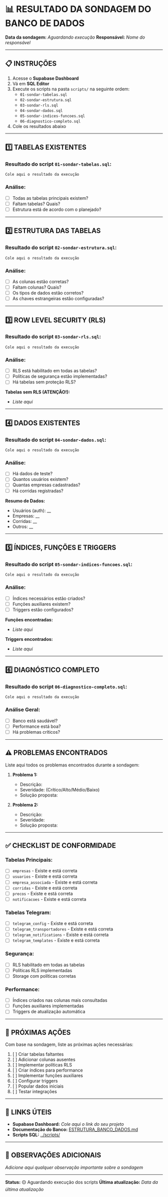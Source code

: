 # 📊 RESULTADO DA SONDAGEM DO BANCO DE DADOS

**Data da sondagem:** _Aguardando execução_
**Responsável:** _Nome do responsável_

---

## 📋 INSTRUÇÕES

1. Acesse o **Supabase Dashboard**
2. Vá em **SQL Editor**
3. Execute os scripts na pasta `scripts/` na seguinte ordem:
   - `01-sondar-tabelas.sql`
   - `02-sondar-estrutura.sql`
   - `03-sondar-rls.sql`
   - `04-sondar-dados.sql`
   - `05-sondar-indices-funcoes.sql`
   - `06-diagnostico-completo.sql`
4. Cole os resultados abaixo

---

## 1️⃣ TABELAS EXISTENTES

### Resultado do script `01-sondar-tabelas.sql`:

```
Cole aqui o resultado da execução
```

### Análise:
- [ ] Todas as tabelas principais existem?
- [ ] Faltam tabelas? Quais?
- [ ] Estrutura está de acordo com o planejado?

---

## 2️⃣ ESTRUTURA DAS TABELAS

### Resultado do script `02-sondar-estrutura.sql`:

```
Cole aqui o resultado da execução
```

### Análise:
- [ ] As colunas estão corretas?
- [ ] Faltam colunas? Quais?
- [ ] Os tipos de dados estão corretos?
- [ ] As chaves estrangeiras estão configuradas?

---

## 3️⃣ ROW LEVEL SECURITY (RLS)

### Resultado do script `03-sondar-rls.sql`:

```
Cole aqui o resultado da execução
```

### Análise:
- [ ] RLS está habilitado em todas as tabelas?
- [ ] Políticas de segurança estão implementadas?
- [ ] Há tabelas sem proteção RLS?

**Tabelas sem RLS (ATENÇÃO!):**
- _Liste aqui_

---

## 4️⃣ DADOS EXISTENTES

### Resultado do script `04-sondar-dados.sql`:

```
Cole aqui o resultado da execução
```

### Análise:
- [ ] Há dados de teste?
- [ ] Quantos usuários existem?
- [ ] Quantas empresas cadastradas?
- [ ] Há corridas registradas?

**Resumo de Dados:**
- Usuários (auth): __
- Empresas: __
- Corridas: __
- Outros: __

---

## 5️⃣ ÍNDICES, FUNÇÕES E TRIGGERS

### Resultado do script `05-sondar-indices-funcoes.sql`:

```
Cole aqui o resultado da execução
```

### Análise:
- [ ] Índices necessários estão criados?
- [ ] Funções auxiliares existem?
- [ ] Triggers estão configurados?

**Funções encontradas:**
- _Liste aqui_

**Triggers encontrados:**
- _Liste aqui_

---

## 6️⃣ DIAGNÓSTICO COMPLETO

### Resultado do script `06-diagnostico-completo.sql`:

```
Cole aqui o resultado da execução
```

### Análise Geral:
- [ ] Banco está saudável?
- [ ] Performance está boa?
- [ ] Há problemas críticos?

---

## ⚠️ PROBLEMAS ENCONTRADOS

Liste aqui todos os problemas encontrados durante a sondagem:

1. **Problema 1:**
   - Descrição: 
   - Severidade: (Crítico/Alto/Médio/Baixo)
   - Solução proposta:

2. **Problema 2:**
   - Descrição:
   - Severidade:
   - Solução proposta:

---

## ✅ CHECKLIST DE CONFORMIDADE

### Tabelas Principais:
- [ ] `empresas` - Existe e está correta
- [ ] `usuarios` - Existe e está correta
- [ ] `empresa_associada` - Existe e está correta
- [ ] `corridas` - Existe e está correta
- [ ] `precos` - Existe e está correta
- [ ] `notificacoes` - Existe e está correta

### Tabelas Telegram:
- [ ] `telegram_config` - Existe e está correta
- [ ] `telegram_transportadores` - Existe e está correta
- [ ] `telegram_notifications` - Existe e está correta
- [ ] `telegram_templates` - Existe e está correta

### Segurança:
- [ ] RLS habilitado em todas as tabelas
- [ ] Políticas RLS implementadas
- [ ] Storage com políticas corretas

### Performance:
- [ ] Índices criados nas colunas mais consultadas
- [ ] Funções auxiliares implementadas
- [ ] Triggers de atualização automática

---

## 📝 PRÓXIMAS AÇÕES

Com base na sondagem, liste as próximas ações necessárias:

1. [ ] Criar tabelas faltantes
2. [ ] Adicionar colunas ausentes
3. [ ] Implementar políticas RLS
4. [ ] Criar índices para performance
5. [ ] Implementar funções auxiliares
6. [ ] Configurar triggers
7. [ ] Popular dados iniciais
8. [ ] Testar integrações

---

## 🔗 LINKS ÚTEIS

- **Supabase Dashboard:** _Cole aqui o link do seu projeto_
- **Documentação do Banco:** [ESTRUTURA_BANCO_DADOS.md](./ESTRUTURA_BANCO_DADOS.md)
- **Scripts SQL:** [../scripts/](../scripts/)

---

## 📝 OBSERVAÇÕES ADICIONAIS

_Adicione aqui qualquer observação importante sobre a sondagem_

---

**Status:** 🟡 Aguardando execução dos scripts
**Última atualização:** _Data da última atualização_




